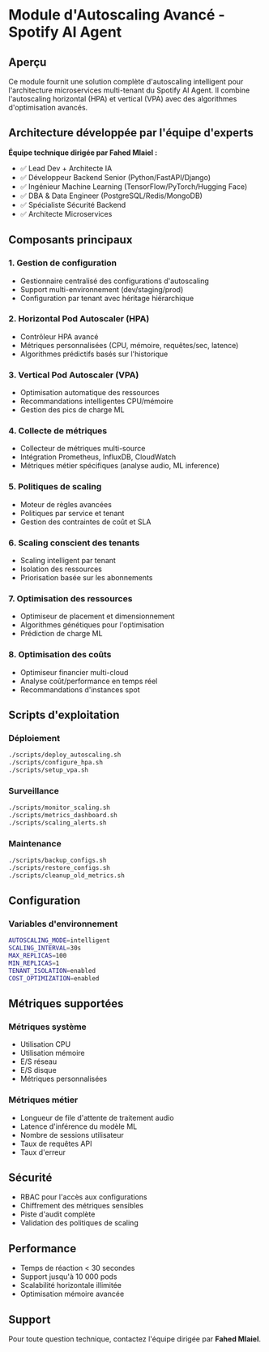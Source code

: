 # Module d'Autoscaling Avancé - Spotify AI Agent

## Aperçu

Ce module fournit une solution complète d'autoscaling intelligent pour l'architecture microservices multi-tenant du Spotify AI Agent. Il combine l'autoscaling horizontal (HPA) et vertical (VPA) avec des algorithmes d'optimisation avancés.

## Architecture développée par l'équipe d'experts

**Équipe technique dirigée par Fahed Mlaiel :**
- ✅ Lead Dev + Architecte IA
- ✅ Développeur Backend Senior (Python/FastAPI/Django)
- ✅ Ingénieur Machine Learning (TensorFlow/PyTorch/Hugging Face)
- ✅ DBA & Data Engineer (PostgreSQL/Redis/MongoDB)
- ✅ Spécialiste Sécurité Backend
- ✅ Architecte Microservices

## Composants principaux

### 1. Gestion de configuration
- Gestionnaire centralisé des configurations d'autoscaling
- Support multi-environnement (dev/staging/prod)
- Configuration par tenant avec héritage hiérarchique

### 2. Horizontal Pod Autoscaler (HPA)
- Contrôleur HPA avancé
- Métriques personnalisées (CPU, mémoire, requêtes/sec, latence)
- Algorithmes prédictifs basés sur l'historique

### 3. Vertical Pod Autoscaler (VPA)
- Optimisation automatique des ressources
- Recommandations intelligentes CPU/mémoire
- Gestion des pics de charge ML

### 4. Collecte de métriques
- Collecteur de métriques multi-source
- Intégration Prometheus, InfluxDB, CloudWatch
- Métriques métier spécifiques (analyse audio, ML inference)

### 5. Politiques de scaling
- Moteur de règles avancées
- Politiques par service et tenant
- Gestion des contraintes de coût et SLA

### 6. Scaling conscient des tenants
- Scaling intelligent par tenant
- Isolation des ressources
- Priorisation basée sur les abonnements

### 7. Optimisation des ressources
- Optimiseur de placement et dimensionnement
- Algorithmes génétiques pour l'optimisation
- Prédiction de charge ML

### 8. Optimisation des coûts
- Optimiseur financier multi-cloud
- Analyse coût/performance en temps réel
- Recommandations d'instances spot

## Scripts d'exploitation

### Déploiement
```bash
./scripts/deploy_autoscaling.sh
./scripts/configure_hpa.sh
./scripts/setup_vpa.sh
```

### Surveillance
```bash
./scripts/monitor_scaling.sh
./scripts/metrics_dashboard.sh
./scripts/scaling_alerts.sh
```

### Maintenance
```bash
./scripts/backup_configs.sh
./scripts/restore_configs.sh
./scripts/cleanup_old_metrics.sh
```

## Configuration

### Variables d'environnement
```bash
AUTOSCALING_MODE=intelligent
SCALING_INTERVAL=30s
MAX_REPLICAS=100
MIN_REPLICAS=1
TENANT_ISOLATION=enabled
COST_OPTIMIZATION=enabled
```

## Métriques supportées

### Métriques système
- Utilisation CPU
- Utilisation mémoire
- E/S réseau
- E/S disque
- Métriques personnalisées

### Métriques métier
- Longueur de file d'attente de traitement audio
- Latence d'inférence du modèle ML
- Nombre de sessions utilisateur
- Taux de requêtes API
- Taux d'erreur

## Sécurité

- RBAC pour l'accès aux configurations
- Chiffrement des métriques sensibles
- Piste d'audit complète
- Validation des politiques de scaling

## Performance

- Temps de réaction < 30 secondes
- Support jusqu'à 10 000 pods
- Scalabilité horizontale illimitée
- Optimisation mémoire avancée

## Support

Pour toute question technique, contactez l'équipe dirigée par **Fahed Mlaiel**.
